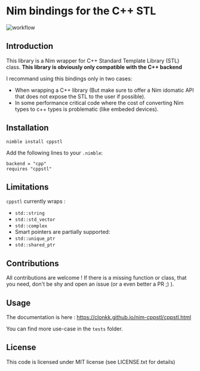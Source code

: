 # Nim bindings for the C++ STL

![workflow](https://github.com/SciNim/nimfftw3/actions/workflows/ci.yml/badge.svg)

## Introduction

This library is a Nim wrapper for C++ Standard Template Library (STL) class. 
**This library is obviously only compatible with the C++ backend**

I recommand using this bindings only in two cases:
* When wrapping a C++ library (But make sure to offer a Nim idomatic API that does not expose the STL to the user if possible).
* In some performance critical code where the cost of converting Nim types to c++ types is problematic (like embeded devices).


## Installation

``nimble install cppstl``

Add the following lines to your `.nimble`:
```
backend = "cpp"
requires "cppstl"
```

## Limitations

``cppstl`` currently wraps : 

* ``std::string``
* ``std::std_vector``
* ``std::complex``
* Smart pointers are partially supported:
* ``std::unique_ptr``
* ``std::shared_ptr``

## Contributions

All contributions are welcome ! 
If there is a missing function or class, that you need, don't be shy and open an issue (or a even better a PR ;) ). 

## Usage

The documentation is here : https://clonkk.github.io/nim-cppstl/cppstl.html

You can find more use-case in the ``tests`` folder.

## License

This code is licensed under MIT license (see LICENSE.txt for details)
